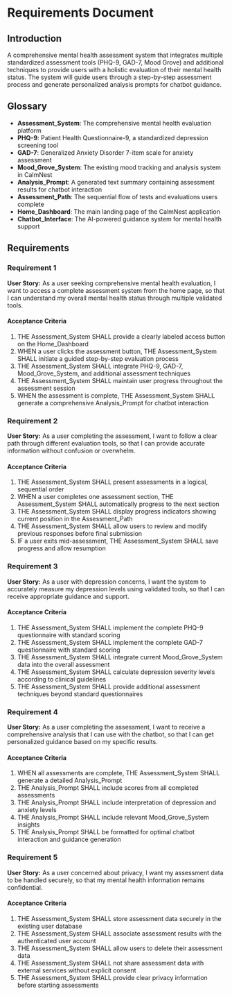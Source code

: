 # Requirements Document

## Introduction

A comprehensive mental health assessment system that integrates multiple standardized assessment tools (PHQ-9, GAD-7, Mood Grove) and additional techniques to provide users with a holistic evaluation of their mental health status. The system will guide users through a step-by-step assessment process and generate personalized analysis prompts for chatbot guidance.

## Glossary

- **Assessment_System**: The comprehensive mental health evaluation platform
- **PHQ-9**: Patient Health Questionnaire-9, a standardized depression screening tool
- **GAD-7**: Generalized Anxiety Disorder 7-item scale for anxiety assessment
- **Mood_Grove_System**: The existing mood tracking and analysis system in CalmNest
- **Analysis_Prompt**: A generated text summary containing assessment results for chatbot interaction
- **Assessment_Path**: The sequential flow of tests and evaluations users complete
- **Home_Dashboard**: The main landing page of the CalmNest application
- **Chatbot_Interface**: The AI-powered guidance system for mental health support

## Requirements

### Requirement 1

**User Story:** As a user seeking comprehensive mental health evaluation, I want to access a complete assessment system from the home page, so that I can understand my overall mental health status through multiple validated tools.

#### Acceptance Criteria

1. THE Assessment_System SHALL provide a clearly labeled access button on the Home_Dashboard
2. WHEN a user clicks the assessment button, THE Assessment_System SHALL initiate a guided step-by-step evaluation process
3. THE Assessment_System SHALL integrate PHQ-9, GAD-7, Mood_Grove_System, and additional assessment techniques
4. THE Assessment_System SHALL maintain user progress throughout the assessment session
5. WHEN the assessment is complete, THE Assessment_System SHALL generate a comprehensive Analysis_Prompt for chatbot interaction

### Requirement 2

**User Story:** As a user completing the assessment, I want to follow a clear path through different evaluation tools, so that I can provide accurate information without confusion or overwhelm.

#### Acceptance Criteria

1. THE Assessment_System SHALL present assessments in a logical, sequential order
2. WHEN a user completes one assessment section, THE Assessment_System SHALL automatically progress to the next section
3. THE Assessment_System SHALL display progress indicators showing current position in the Assessment_Path
4. THE Assessment_System SHALL allow users to review and modify previous responses before final submission
5. IF a user exits mid-assessment, THE Assessment_System SHALL save progress and allow resumption

### Requirement 3

**User Story:** As a user with depression concerns, I want the system to accurately measure my depression levels using validated tools, so that I can receive appropriate guidance and support.

#### Acceptance Criteria

1. THE Assessment_System SHALL implement the complete PHQ-9 questionnaire with standard scoring
2. THE Assessment_System SHALL implement the complete GAD-7 questionnaire with standard scoring
3. THE Assessment_System SHALL integrate current Mood_Grove_System data into the overall assessment
4. THE Assessment_System SHALL calculate depression severity levels according to clinical guidelines
5. THE Assessment_System SHALL provide additional assessment techniques beyond standard questionnaires

### Requirement 4

**User Story:** As a user completing the assessment, I want to receive a comprehensive analysis that I can use with the chatbot, so that I can get personalized guidance based on my specific results.

#### Acceptance Criteria

1. WHEN all assessments are complete, THE Assessment_System SHALL generate a detailed Analysis_Prompt
2. THE Analysis_Prompt SHALL include scores from all completed assessments
3. THE Analysis_Prompt SHALL include interpretation of depression and anxiety levels
4. THE Analysis_Prompt SHALL include relevant Mood_Grove_System insights
5. THE Analysis_Prompt SHALL be formatted for optimal chatbot interaction and guidance generation

### Requirement 5

**User Story:** As a user concerned about privacy, I want my assessment data to be handled securely, so that my mental health information remains confidential.

#### Acceptance Criteria

1. THE Assessment_System SHALL store assessment data securely in the existing user database
2. THE Assessment_System SHALL associate assessment results with the authenticated user account
3. THE Assessment_System SHALL allow users to delete their assessment data
4. THE Assessment_System SHALL not share assessment data with external services without explicit consent
5. THE Assessment_System SHALL provide clear privacy information before starting assessments